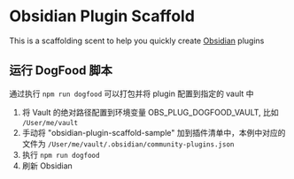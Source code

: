 # Obsidian Plugin Scaffold

This is a scaffolding scent to help you quickly create [Obsidian](https://obsidian.md) plugins

## 运行 DogFood 脚本

通过执行 `npm run dogfood` 可以打包并将 plugin 配置到指定的 vault 中

1. 将 Vault 的绝对路径配置到环境变量 OBS_PLUG_DOGFOOD_VAULT, 比如 `/User/me/vault`
2. 手动将 "obsidian-plugin-scaffold-sample" 加到插件清单中，本例中对应的文件为 `/User/me/vault/.obsidian/community-plugins.json`
3. 执行 `npm run dogfood`
4. 刷新 Obsidian

